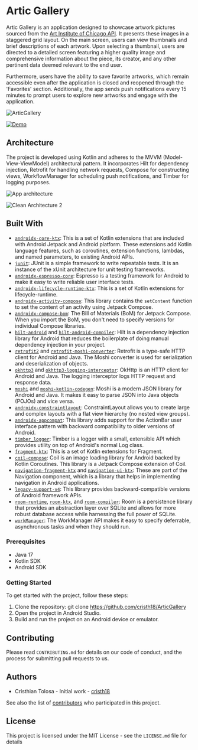 # Artic Gallery

Artic Gallery is an application designed to showcase artwork pictures sourced from the [Art Institute of Chicago API](https://api.artic.edu/docs/#website). It presents these images in a staggered grid layout. On the main screen, users can view thumbnails and brief descriptions of each artwork. Upon selecting a thumbnail, users are directed to a detailed screen featuring a higher quality image and comprehensive information about the piece, its creator, and any other pertinent data deemed relevant to the end user.

Furthermore, users have the ability to save favorite artworks, which remain accessible even after the application is closed and reopened through the 'Favorites' section. Additionally, the app sends push notifications every 15 minutes to prompt users to explore new artworks and engage with the application.

![ArticGallery](https://github.com/cristh18/ArticGallery/assets/1972427/0c21b098-1618-4b76-b91b-a6cea0c0c0f1)

[![Demo](https://img.youtube.com/vi/tAwNaFv7AIc/maxresdefault.jpg)](https://youtu.be/tAwNaFv7AIc)

## Architecture

The project is developed using Kotlin and adheres to the MVVM (Model-View-ViewModel) architectural pattern. It incorporates Hilt for dependency injection, Retrofit for handling network requests, Compose for constructing views, WorkflowManager for scheduling push notifications, and Timber for logging purposes.

![App architecture](https://developer.android.com/static/topic/libraries/architecture/images/mad-arch-overview.png)

![Clean Architecture 2](https://github.com/android10/Sample-Data/raw/master/Android-CleanArchitecture/clean_architecture.png)

## Built With

- [`androidx-core-ktx`](https://developer.android.com/kotlin/ktx): This is a set of Kotlin extensions that are included with Android Jetpack and Android platform. These extensions add Kotlin language features, such as coroutines, extension functions, lambdas, and named parameters, to existing Android APIs.
- [`junit`](https://junit.org/junit4/): JUnit is a simple framework to write repeatable tests. It is an instance of the xUnit architecture for unit testing frameworks.
- [`androidx-espresso-core`](https://developer.android.com/training/testing/espresso): Espresso is a testing framework for Android to make it easy to write reliable user interface tests.
- [`androidx-lifecycle-runtime-ktx`](https://developer.android.com/kotlin/ktx#lifecycle): This is a set of Kotlin extensions for lifecycle-runtime.
- [`androidx-activity-compose`](https://developer.android.com/develop/ui/compose/migrate/strategy): This library contains the `setContent` function to set the content of an activity using Jetpack Compose.
- [`androidx-compose-bom`](https://developer.android.com/jetpack/androidx/releases/compose): The Bill of Materials (BoM) for Jetpack Compose. When you import the BoM, you don't need to specify versions for individual Compose libraries.
- [`hilt-android`](https://dagger.dev/hilt/) and [`hilt-android-compiler`](https://dagger.dev/hilt/): Hilt is a dependency injection library for Android that reduces the boilerplate of doing manual dependency injection in your project.
- [`retrofit2`](https://square.github.io/retrofit/) and [`retrofit-moshi-converter`](https://square.github.io/retrofit/): Retrofit is a type-safe HTTP client for Android and Java. The Moshi converter is used for serialization and deserialization of objects.
- [`okhttp3`](https://square.github.io/okhttp/) and [`okhttp3-logging-interceptor`](https://github.com/square/okhttp/tree/master/okhttp-logging-interceptor): OkHttp is an HTTP client for Android and Java. The logging interceptor logs HTTP request and response data.
- [`moshi`](https://github.com/square/moshi) and [`moshi-kotlin-codegen`](https://github.com/square/moshi): Moshi is a modern JSON library for Android and Java. It makes it easy to parse JSON into Java objects (POJOs) and vice versa.
- [`androidx-constraintlayout`](https://developer.android.com/training/constraint-layout): ConstraintLayout allows you to create large and complex layouts with a flat view hierarchy (no nested view groups).
- [`androidx-appcompat`](https://developer.android.com/jetpack/androidx/releases/appcompat): This library adds support for the ActionBar user interface pattern with backward compatibility to older versions of Android.
- [`timber_logger`](https://github.com/JakeWharton/timber): Timber is a logger with a small, extensible API which provides utility on top of Android's normal Log class.
- [`fragment-ktx`](https://developer.android.com/kotlin/ktx#fragment): This is a set of Kotlin extensions for Fragment.
- [`coil-compose`](https://coil-kt.github.io/coil/compose/): Coil is an image loading library for Android backed by Kotlin Coroutines. This library is a Jetpack Compose extension of Coil.
- [`navigation-fragment-ktx`](https://developer.android.com/guide/navigation/navigation-getting-started) and [`navigation-ui-ktx`](https://developer.android.com/guide/navigation/navigation-ui): These are part of the Navigation component, which is a library that helps in implementing navigation in Android applications.
- [`legacy-support-v4`](https://developer.android.com/topic/libraries/support-library/packages#v4): This library provides backward-compatible versions of Android framework APIs.
- [`room-runtime`](https://developer.android.com/training/data-storage/room), [`room-ktx`](https://developer.android.com/training/data-storage/room), and [`room-compiler`](https://developer.android.com/training/data-storage/room): Room is a persistence library that provides an abstraction layer over SQLite and allows for more robust database access while harnessing the full power of SQLite.
- [`workManager`](https://developer.android.com/topic/libraries/architecture/workmanager): The WorkManager API makes it easy to specify deferrable, asynchronous tasks and when they should run.

### Prerequisites

- Java 17
- Kotlin SDK
- Android SDK

### Getting Started

To get started with the project, follow these steps:

1. Clone the repository: git clone https://github.com/cristh18/ArticGallery
2. Open the project in Android Studio.
3. Build and run the project on an Android device or emulator.

## Contributing

Please read `CONTRIBUTING.md` for details on our code of conduct, and the process for submitting pull requests to us.

## Authors

- Cristhian Tolosa - Initial work - [cristh18](https://github.com/cristh18)

See also the list of [contributors](https://github.com/yourusername/AstronomyGallery/contributors) who participated in this project.

## License

This project is licensed under the MIT License - see the `LICENSE.md` file for details

